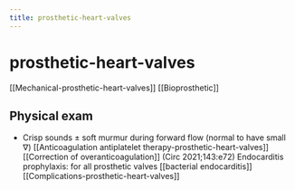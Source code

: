 ```yaml
---
title: prosthetic-heart-valves
---
```

# prosthetic-heart-valves

[[Mechanical-prosthetic-heart-valves]]
[[Bioprosthetic]]
## Physical exam
* Crisp sounds ± soft murmur during forward flow (normal to have small ∇)
[[Anticoagulation  antiplatelet therapy-prosthetic-heart-valves]]
[[Correction of overanticoagulation]] (Circ 2021;143:e72)
Endocarditis prophylaxis: for all prosthetic valves [[bacterial endocarditis]]
[[Complications-prosthetic-heart-valves]]

